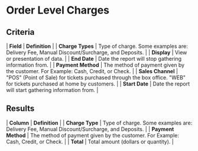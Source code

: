 # Order Level Charges

## Criteria

| **Field** | **Definition** |
| **Charge Types** | Type of charge. Some examples are: Delivery Fee, Manual Discount/Surcharge, and Deposits. |
| **Display** | View or presentation of data. |
| **End Date** | Date the report will stop gathering information from. |
| **Payment Method** | The method of payment given by the customer. For Example: Cash, Credit, or Check. |
| **Sales Channel** | "POS" \(Point of Sale\) for tickets purchased through the box office. "WEB" for tickets purchased at home by customers. |
| **Start Date** | Date the report will start gathering information from. |

## Results

| **Column** | **Definition** |
| **Charge Type** | Type of charge. Some examples are: Delivery Fee, Manual Discount/Surcharge, and Deposits. |
| **Payment Method** | The method of payment given by the customer. For Example: Cash, Credit, or Check. |
| **Total** | Total amount \(dollars or quantity\). |

